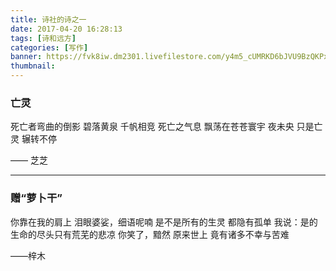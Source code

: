 ```yaml
---
title: 诗社的诗之一
date: 2017-04-20 16:28:13
tags: [诗和远方]
categories: [写作]
banner: https://fvk8iw.dm2301.livefilestore.com/y4m5_cUMRKD6bJVU9BzQKPxSihPE04cYDZAFQCDOhnD4mU8gDs_g-zGYJxA1Fo1TUZ8DB46MmoRhaboS2sw38YmjUwtnttzpa5RFDHVFhHl3vkLJP57uuxOjkqpXUTHQQ9oXKLHy62IJE0NyFaAf5y2Mtrug_wMC_y_kC4eMnVEnVRKI0RZh6e7vTM9_Ji9eqSSs7JJHjEaxXba6uo3sPZHhA?width=1920&height=872&cropmode=none
thumbnail:
---
```

### 亡灵
死亡者弯曲的倒影
碧落黄泉
千帆相竞
死亡之气息
飘荡在苍苍寰宇
夜未央
只是亡灵
辗转不停

—— 芝芝

<!--more-->

------------

### 赠“萝卜干”
你靠在我的肩上
泪眼婆娑，细语呢喃
是不是所有的生灵
都隐有孤单
我说：是的
生命的尽头只有荒芜的悲凉
你笑了，黯然
原来世上
竟有诸多不幸与苦难

——梓木

